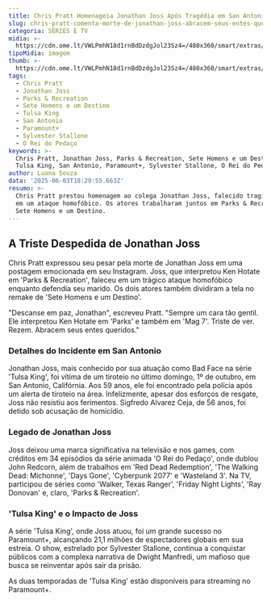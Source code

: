 ```yaml
---
title: Chris Pratt Homenageia Jonathan Joss Após Tragédia em San Antonio
slug: chris-pratt-comenta-morte-de-jonathan-joss-abracem-seus-entes-queridos
categoria: SÉRIES E TV
midia: >-
  https://cdn.ome.lt/VWLPmhN18d1rnBdDzdgJol23Sz4=/480x360/smart/extras/conteudos/chris-pratt-jonathan-joss.png
tipoMidia: imagem
thumb: >-
  https://cdn.ome.lt/VWLPmhN18d1rnBdDzdgJol23Sz4=/480x360/smart/extras/conteudos/chris-pratt-jonathan-joss.png
tags:
  - Chris Pratt
  - Jonathan Joss
  - Parks & Recreation
  - Sete Homens e um Destino
  - Tulsa King
  - San Antonio
  - Paramount+
  - Sylvester Stallone
  - O Rei do Pedaço
keywords: >-
  Chris Pratt, Jonathan Joss, Parks & Recreation, Sete Homens e um Destino,
  Tulsa King, San Antonio, Paramount+, Sylvester Stallone, O Rei do Pedaço
author: Luana Souza
data: '2025-06-03T18:29:55.663Z'
resumo: >-
  Chris Pratt prestou homenagem ao colega Jonathan Joss, falecido tragicamente
  em um ataque homofóbico. Os atores trabalharam juntos em Parks & Recreation e
  Sete Homens e um Destino.
---
```


## A Triste Despedida de Jonathan Joss

Chris Pratt expressou seu pesar pela morte de Jonathan Joss em uma postagem emocionada em seu Instagram. Joss, que interpretou Ken Hotate em 'Parks & Recreation', faleceu em um trágico ataque homofóbico enquanto defendia seu marido. Os dois atores também dividiram a tela no remake de 'Sete Homens e um Destino'.

"Descanse em paz, Jonathan", escreveu Pratt. "Sempre um cara tão gentil. Ele interpretou Ken Hotate em 'Parks' e também em 'Mag 7'. Triste de ver. Rezem. Abracem seus entes queridos."

### Detalhes do Incidente em San Antonio

Jonathan Joss, mais conhecido por sua atuação como Bad Face na série 'Tulsa King', foi vítima de um tiroteio no último domingo, 1º de outubro, em San Antonio, Califórnia. Aos 59 anos, ele foi encontrado pela polícia após um alerta de tiroteio na área. Infelizmente, apesar dos esforços de resgate, Joss não resistiu aos ferimentos. Sigfredo Alvarez Ceja, de 56 anos, foi detido sob acusação de homicídio.

### Legado de Jonathan Joss

Joss deixou uma marca significativa na televisão e nos games, com créditos em 34 episódios da série animada 'O Rei do Pedaço', onde dublou John Redcorn, além de trabalhos em 'Red Dead Redemption', 'The Walking Dead: Michonne', 'Days Gone', 'Cyberpunk 2077' e 'Wasteland 3'. Na TV, participou de séries como 'Walker, Texas Ranger', 'Friday Night Lights', 'Ray Donovan' e, claro, 'Parks & Recreation'.

### 'Tulsa King' e o Impacto de Joss

A série 'Tulsa King', onde Joss atuou, foi um grande sucesso no Paramount+, alcançando 21,1 milhões de espectadores globais em sua estreia. O show, estrelado por Sylvester Stallone, continua a conquistar públicos com a complexa narrativa de Dwight Manfredi, um mafioso que busca se reinventar após sair da prisão.

As duas temporadas de 'Tulsa King' estão disponíveis para streaming no Paramount+.
